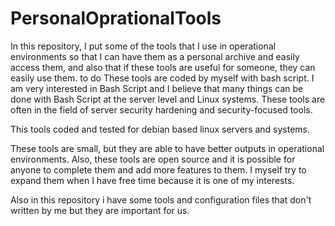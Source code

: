 # PersonalOprationalTools
In this repository, I put some of the tools that I use in operational environments so that I can have them as a personal archive and easily access them, and also that if these tools are useful for someone, they can easily use them. to do These tools are coded by myself with bash script. I am very interested in Bash Script and I believe that many things can be done with Bash Script at the server level and Linux systems. These tools are often in the field of server security hardening and security-focused tools.

This tools coded and tested for debian based linux servers and systems.

These tools are small, but they are able to have better outputs in operational environments. Also, these tools are open source and it is possible for anyone to complete them and add more features to them. I myself try to expand them when I have free time because it is one of my interests.
 
Also in this repository i have some tools and configuration files that don't written by me but they are important for us.
